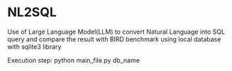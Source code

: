 # NL2SQL
Use of Large Language Model(LLM) to convert Natural Language into SQL query and compare the result with BIRD benchmark using local database with sqlite3 library

Execution step: python main_file.py db_name
